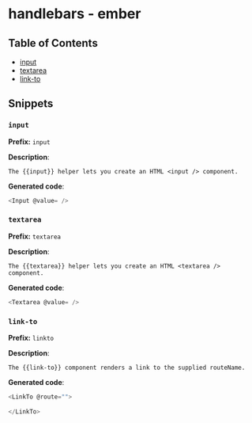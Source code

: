 # handlebars - ember
## Table of Contents
- [input](#input)
- [textarea](#textarea)
- [link-to](#linkto)
## Snippets
### `input`
**Prefix:** `input`

**Description**:
```
The {{input}} helper lets you create an HTML <input /> component.
```
**Generated code**:
```js
<Input @value= />
```
### `textarea`
**Prefix:** `textarea`

**Description**:
```
The {{textarea}} helper lets you create an HTML <textarea /> component.
```
**Generated code**:
```js
<Textarea @value= />
```
### `link-to`
**Prefix:** `linkto`

**Description**:
```
The {{link-to}} component renders a link to the supplied routeName.
```
**Generated code**:
```js
<LinkTo @route="">
  
</LinkTo>
```